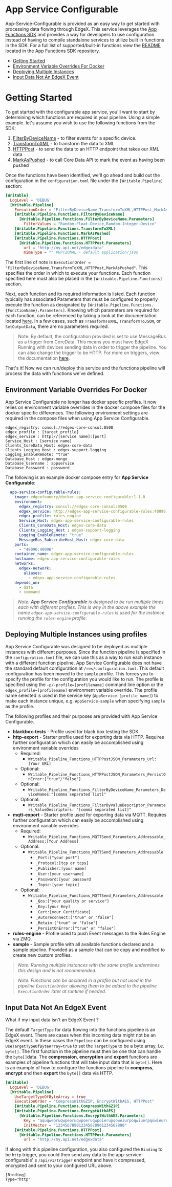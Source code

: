 # App Service Configurable

App-Service-Configurable is provided as an easy way to get started with processing data flowing through EdgeX. This service leverages the [App Functions SDK](https://github.com/edgexfoundry/app-functions-sdk-go) and provides a way for developers to use configuration instead of having to compile standalone services to utilize built in functions in the SDK. For a full list of supported/built-in functions view the [README](https://github.com/edgexfoundry/app-functions-sdk-go) located in the App Functions SDK repository. 

<!--ts-->

- [Getting Started](#getting-started)
- [Environment Variable Overrides For Docker](#environment-variable-overrides-for-docker)
- [Deploying Multiple Instances](#deploying-multiple-instances)
- [Input Data Not An EdgeX Event](#input-data-not-an-edgex-event)

 <!--te-->

# Getting Started 

To get started with the configurable app service, you'll want to start by determining which functions are required in your pipeline. Using a simple example.
let's assume you wish to use the following functions from the SDK:

1) [FilterByDeviceName](https://github.com/edgexfoundry/app-functions-sdk-go#filtering) - to filter events for a specific device.
2) [TransformToXML](https://github.com/edgexfoundry/app-functions-sdk-go#conversion) - to transform the data to XML
3) [HTTPPost](https://github.com/edgexfoundry/app-functions-sdk-go#export-functions) - to send the data to an HTTP endpoint that takes our XML data
4) [MarkAsPushed](https://github.com/edgexfoundry/app-functions-sdk-go/blob/master/README.md#CoreData-Functions) - to call Core Data API to mark the event as having been pushed

Once the functions have been identified, we'll go ahead and build out the configuration in the `configuration.toml` file under the `[Writable.Pipeline]` section:

```toml
[Writable]
  LogLevel = 'DEBUG'
  [Writable.Pipeline]
    ExecutionOrder = "FilterByDeviceName,TransformToXML,HTTPPost,MarkAsPushed"
    [Writable.Pipeline.Functions.FilterByDeviceName]
      [Writable.Pipeline.Functions.FilterByDeviceName.Parameters]
        FilterValues = "Random-Float-Device,Random-Integer-Device"
    [Writable.Pipeline.Functions.TransformToXML]
    [Writable.Pipeline.Functions.MarkAsPushed]
    [Writable.Pipeline.Functions.HTTPPost]
      [Writable.Pipeline.Functions.HTTPPost.Parameters]
        url = "http://my.api.net/edgexdata"
        mimeType = "" #OPTIONAL - default application/json
```

The first line of note is `ExecutionOrder = "FilterByDeviceName,TransformToXML,HTTPPost,MarkAsPushed"`. This specifies the order in which to execute your functions. Each function specified here must also be placed in the `[Writeable.Pipeline.Functions]` section. 

Next, each function and its required information is listed. Each function typically has associated Parameters that must be configured to properly execute the function as designated by `[Writable.Pipeline.Functions.{FunctionName}.Parameters]`. Knowing which parameters are required for each function, can be referenced by taking a look at the documentation located [here](https://github.com/edgexfoundry/app-functions-sdk-go#built-in-transformsfunctions).
In a few cases, such as `TransformToXML`, `TransformToJSON`, or `SetOutputData`, there are no parameters required.


> Note: By default, the configuration provided is set to use MessageBus as a trigger from CoreData. This means you must have EdgeX Running with devices sending data in order to trigger the pipeline. You can also change the trigger to be HTTP. For more on triggers, view the documentation [here](https://github.com/edgexfoundry/app-functions-sdk-go#triggers).

That's it! Now we can run/deploy this service and the functions pipeline will process the data with functions we've defined.

## Environment Variable Overrides For Docker

App Service Configurable no longer has docker specific profiles. It now relies on environment variable overrides in the docker compose files for the docker specific differences. The following environment settings are required in the compose files when using App Service Configurable.

```
edgex_registry: consul://edgex-core-consul:8500
edgex_profile : [target profile]
edgex_service : http://[service name]:[port]
Service_Host : [service name]
Clients_CoreData_Host: edgex-core-data
Clients_Logging_Host : edgex-support-logging
Logging_EnableRemote: "true"
Database_Host : edgex-mongo
Database_Username : appservice
Database_Password : password
```

The following is an example docker compose entry for **App Service Configurable**:

```yaml
  app-service-configurable-rules:
    image: edgexfoundry/docker-app-service-configurable:1.1.0
    environment:
      edgex_registry: consul://edgex-core-consul:8500
      edgex_service: http://edgex-app-service-configurable-rules:48096
      edgex_profile: rules-engine
      Service_Host: edgex-app-service-configurable-rules
      Clients_CoreData_Host: edgex-core-data
      Clients_Logging_Host : edgex-support-logging
      Logging_EnableRemote: "true"      
      MessageBus_SubscribeHost_Host: edgex-core-data
    ports:
      - "48096:48096"
    container_name: edgex-app-service-configurable-rules
    hostname: edgex-app-service-configurable-rules
    networks:
      edgex-network:
        aliases:
          - edgex-app-service-configurable-rules
    depends_on:
      - data
      - command
```

> *Note: **App Service Configurable** is designed to be run multiple times each with different profiles. This is why in the above example the name `edgex-app-service-configurable-rules` is used for the instance running the `rules-engine` profile.*

## Deploying Multiple Instances using profiles

App Service Configurable was designed to be deployed as multiple instances with different purposes. Since the function pipeline is specified in the `configuration.toml` file, we can use this as a way to run each instance with a different function pipeline. App Service Configurable does not have the standard default configuration at `/res/configuration.toml`. This default configuration has been moved to the `sample` profile. This forces you to specify the profile for the configuration you would like to run. The profile is specified using the `-p/-profile=[profilename]` command line option or the `edgex_profile=[profilename]` environment variable override. The profile name selected is used in the service key (`AppService-[profile name]`) to make each instance unique, e.g. `AppService-sample` when specifying `sample` as the profile.

The following profiles and their purposes are provided with App Service Configurable. 

- **blackbox-tests** - Profile used for black box testing the SDK 
- **http-export** - Starter profile used for exporting data via HTTP. 
  Requires further configuration which can easily be accomplished using environment variable overrides
  - Required:
    - `Writable_Pipeline_Functions_HTTPPostJSON_Parameters_Url:[Your URL]`
  - Optional: 
    - `Writable_Pipeline_Functions_HTTPPostJSON_Parameters_PersistOnError:["true"/"false"]`
  - Optional: 
    - `Writable_Pipeline_Functions_FilterByDeviceName_Parameters_DeviceNames:"[comma separated list]"`
  - Optional: 
    - `Writable_Pipeline_Functions_FilterByValueDescriptor_Parameters_ValueDescriptors: "[comma separated list]"`
- **mqtt-export** - Starter profile used for exporting data via MQTT.
  Requires further configuration which can easily be accomplished using environment variable overrides
  - Required:
    - `Writable_Pipeline_Functions_MQTTSend_Parameters_Addressable_Address:[Your Address]`
  - Optional: 
    - `Writable_Pipeline_Functions_MQTTSend_Parameters_Addressable`
      - `_Port:["your port"]`
      - `_Protocol:[tcp or tcps]`  
      - `_Publisher:[your name]`
      - `_User:[your username]`
      - `_Password:[your passowrd`
      - `_Topic:[your topic]`
  - Optional: 
    - `Writable_Pipeline_Functions_MQTTSend_Parameters_Addressable`
      - `_Qos:["your quality or service"]`
      - `_Key:[your Key]`  
      - `_Cert:[your Certificate]`
      - `_Autoreconnect:["true" or "false"]`
      - `_Retain:["true" or "false"]`
      - `_PersistOnError:["true" or "false"]`
- **rules-engine** - Profile used to push Event messages to the Rules Engine via ZMQ.
- **sample** - Sample profile with all available functions declared and a sample pipeline. Provided as a sample that can be copy and modified to create new custom profiles.

> *Note: Running multiple instances with the same profile undermines this design and is not recommended.*

> *Note: Functions can be declared in a profile but not used in the pipeline `ExecutionOrder` allowing them to be added to the pipeline `ExecutionOrder` later at runtime if needed.*

## Input Data Not An EdgeX Event

What if my input data isn't an EdgeX Event ?

The default `TargetType` for data flowing into the functions pipeline is an EdgeX event. There are cases when this incoming data might not be an EdgeX event. In these cases the `Pipeline` can be configured using `UseTargetTypeOfByteArray=true` to set the `TargetType` to be a byte array, i.e. `byte[]`. The first function in the pipeline must then be one that can handle the `byte[]`data. The **compression**,  **encryption** and **export** functions are examples of pipeline functions that will take input data that is `byte[]`. Here is an example of how to configure the functions pipeline to **compress**, **encrypt** and then **export** the  `byte[]` data via HTTP.

```toml
[Writable]
  LogLevel = 'DEBUG'
  [Writable.Pipeline]
    UseTargetTypeOfByteArray = true
    ExecutionOrder = "CompressWithGZIP, EncryptWithAES, HTTPPost"
    [Writable.Pipeline.Functions.CompressWithGZIP]
    [Writable.Pipeline.Functions.EncryptWithAES]
      [Writable.Pipeline.Functions.EncryptWithAES.Parameters]
        Key = "aquqweoruqwpeoruqwpoeruqwpoierupqoweiurpoqwiuerpqowieurqpowieurpoqiweuroipwqure"
        InitVector = "123456789012345678901234567890"
    [Writable.Pipeline.Functions.HTTPPost]
      [Writable.Pipeline.Functions.HTTPPost.Parameters]
        url = "http://my.api.net/edgexdata"
```

If along with this pipeline configuration, you also configured the `Binding` to be `http` trigger,  you could then send any data to the app-service-configurable' s `/api/v1/trigger` endpoint and have it compressed, encrypted and sent to your configured URL above.

```
[Binding]
Type="http"
```

